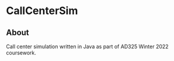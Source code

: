 # CallCenterSim
## About
Call center simulation written in Java as part of AD325 Winter 2022 coursework.
